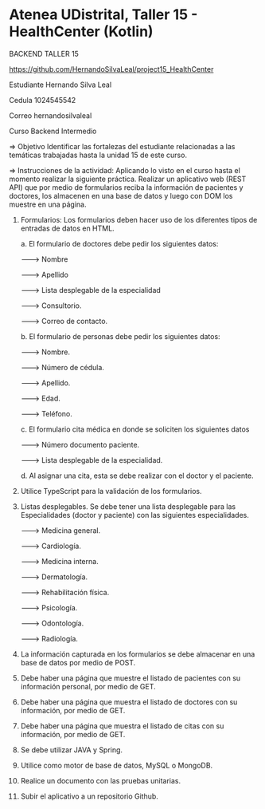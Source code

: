 # Atenea UDistrital, Taller 15 - HealthCenter (Kotlin)

BACKEND TALLER 15 

https://github.com/HernandoSilvaLeal/project15_HealthCenter

Estudiante Hernando Silva Leal

Cedula 1024545542

Correo hernandosilvaleal

Curso Backend Intermedio

=> Objetivo
Identificar las fortalezas del estudiante relacionadas a las temáticas trabajadas hasta la unidad 15 de este curso.

=> Instrucciones de la actividad: 
Aplicando lo visto en el curso hasta el momento realizar la siguiente práctica. Realizar un aplicativo web (REST API)  que por medio de formularios reciba la información de pacientes y doctores, los almacenen en una base de datos y luego con DOM los muestre en una página.

1. Formularios: Los formularios deben hacer uso de los diferentes tipos de entradas de datos en HTML.

   a. El formulario de doctores debe pedir los siguientes datos:
   
      ---> Nombre
   
      ---> Apellido
   
      ---> Lista desplegable de la especialidad
   
      ---> Consultorio.
   
      ---> Correo de contacto.
   
   
   b. El formulario de personas debe pedir los siguientes datos:
   
      ---> Nombre.
   
      ---> Número de cédula.
   
      ---> Apellido.
   
      ---> Edad.
   
      ---> Teléfono.
   
   
   c. El formulario cita médica en donde se soliciten los siguientes datos
   
      ---> Número documento paciente.
   
      ---> Lista desplegable de la especialidad.
   
   d. Al asignar una cita, esta se debe realizar con el doctor y el paciente.

3. Utilice TypeScript para la validación de los formularios.

4. Listas desplegables. Se debe tener una lista desplegable para las Especialidades (doctor y paciente) con las siguientes especialidades.

   ---> Medicina general.
   
   ---> Cardiología.
   
   ---> Medicina interna.
   
   ---> Dermatología.
   
   ---> Rehabilitación física.
   
   ---> Psicología.
   
   ---> Odontología.
   
   ---> Radiología.
   

4. La información capturada en los formularios se debe almacenar en una base de datos por medio de POST.

5. Debe haber una página que muestre el listado de pacientes con su información personal, por medio de GET.

6. Debe haber una página que muestra el listado de doctores  con su información, por medio de GET.

7. Debe haber una página que muestra el listado de citas con su información, por medio de GET.

8. Se debe utilizar JAVA y Spring.

9. Utilice como motor de base de datos, MySQL o MongoDB.

10. Realice un documento con las pruebas unitarias.

11. Subir el aplicativo a un repositorio Github.
